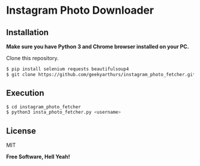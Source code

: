 # Instagram Photo Downloader

## Installation

**Make sure you have Python 3 and Chrome browser installed on your PC.**

Clone this repository.

```sh
$ pip install selenium requests beautifulsoup4
$ git clone https://github.com/geekyarthurs/instagram_photo_fetcher.git
```
## Execution

```sh
$ cd instagram_photo_fetcher
$ python3 insta_photo_fetcher.py <username>

```

License
----

MIT


**Free Software, Hell Yeah!**
